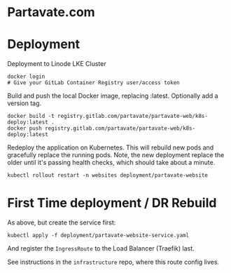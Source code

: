 # Partavate.com

# Deployment

Deployment to Linode LKE Cluster

```
docker login
# Give your GitLab Container Registry user/access token
```

Build and push the local Docker image, replacing :latest. Optionally add a version tag.

```
docker build -t registry.gitlab.com/partavate/partavate-web/k8s-deploy:latest .
docker push registry.gitlab.com/partavate/partavate-web/k8s-deploy:latest
```

Redeploy the application on Kubernetes. This will rebuild new pods and gracefully replace the running pods.
Note, the new deployment replace the older until it's passing health checks, which should take about a minute.

```
kubectl rollout restart -n websites deployment/partavate-website
```
 
# First Time deployment / DR Rebuild

As above, but create the service first:

```
kubectl apply -f deployment/partavate-website-service.yaml
```

And register the `IngressRoute` to the Load Balancer (Traefik) last.

See instructions in the `infrastructure` repo, where this route config lives.